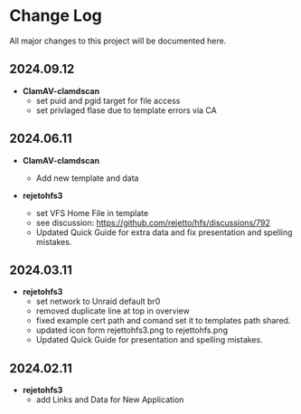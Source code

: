 # Change Log

All major changes to this project will be documented here.

## 2024.09.12
- **ClamAV-clamdscan**
  - set puid and pgid target for file access
  - set privlaged flase due to template errors via CA

## 2024.06.11
- **ClamAV-clamdscan**
  - Add new template and data

- **rejetohfs3**
  - set VFS Home File in template
  - see discussion: https://github.com/rejetto/hfs/discussions/792
  - Updated Quick Guide for extra data and fix presentation and spelling mistakes.

## 2024.03.11
- **rejetohfs3**
  - set network to Unraid default br0
  - removed duplicate line at top in overview
  - fixed example cert path and comand set it to templates path shared.
  - updated icon form rejettohfs3.png to rejettohfs.png
  - Updated Quick Guide for presentation and spelling mistakes.

## 2024.02.11
- **rejetohfs3**
  - add Links and Data for New Application
